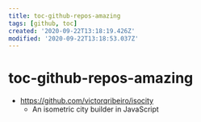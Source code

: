 ```yaml
---
title: toc-github-repos-amazing
tags: [github, toc]
created: '2020-09-22T13:18:19.426Z'
modified: '2020-09-22T13:18:53.037Z'
---
```


# toc-github-repos-amazing

- https://github.com/victorqribeiro/isocity
  - An isometric city builder in JavaScript
